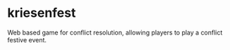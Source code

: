 # kriesenfest
Web based game for conflict resolution, allowing players to play a conflict festive event. 
